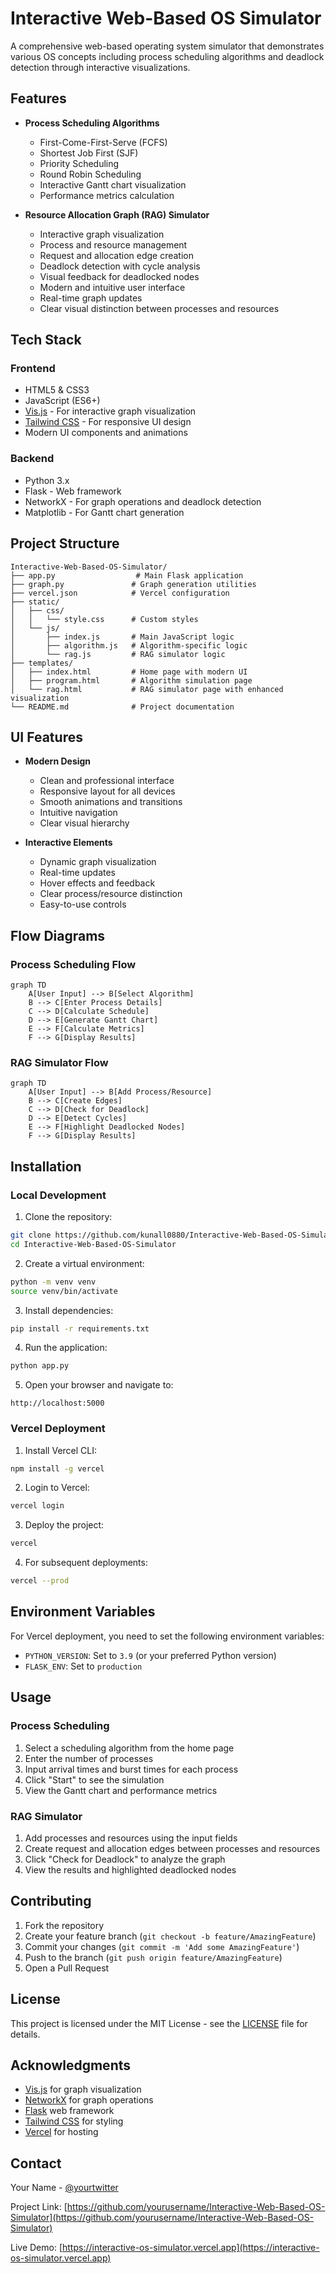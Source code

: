 # Interactive Web-Based OS Simulator

A comprehensive web-based operating system simulator that demonstrates various OS concepts including process scheduling algorithms and deadlock detection through interactive visualizations.

## Features

- **Process Scheduling Algorithms**
  - First-Come-First-Serve (FCFS)
  - Shortest Job First (SJF)
  - Priority Scheduling
  - Round Robin Scheduling
  - Interactive Gantt chart visualization
  - Performance metrics calculation

- **Resource Allocation Graph (RAG) Simulator**
  - Interactive graph visualization
  - Process and resource management
  - Request and allocation edge creation
  - Deadlock detection with cycle analysis
  - Visual feedback for deadlocked nodes
  - Modern and intuitive user interface
  - Real-time graph updates
  - Clear visual distinction between processes and resources

## Tech Stack

### Frontend
- HTML5 & CSS3
- JavaScript (ES6+)
- [Vis.js](https://visjs.org/) - For interactive graph visualization
- [Tailwind CSS](https://tailwindcss.com/) - For responsive UI design
- Modern UI components and animations

### Backend
- Python 3.x
- Flask - Web framework
- NetworkX - For graph operations and deadlock detection
- Matplotlib - For Gantt chart generation

## Project Structure

```
Interactive-Web-Based-OS-Simulator/
├── app.py                  # Main Flask application
├── graph.py               # Graph generation utilities
├── vercel.json            # Vercel configuration
├── static/
│   ├── css/
│   │   └── style.css      # Custom styles
│   └── js/
│       ├── index.js       # Main JavaScript logic
│       ├── algorithm.js   # Algorithm-specific logic
│       └── rag.js         # RAG simulator logic
├── templates/
│   ├── index.html         # Home page with modern UI
│   ├── program.html       # Algorithm simulation page
│   └── rag.html           # RAG simulator page with enhanced visualization
└── README.md              # Project documentation
```

## UI Features

- **Modern Design**
  - Clean and professional interface
  - Responsive layout for all devices
  - Smooth animations and transitions
  - Intuitive navigation
  - Clear visual hierarchy

- **Interactive Elements**
  - Dynamic graph visualization
  - Real-time updates
  - Hover effects and feedback
  - Clear process/resource distinction
  - Easy-to-use controls

## Flow Diagrams

### Process Scheduling Flow
```mermaid
graph TD
    A[User Input] --> B[Select Algorithm]
    B --> C[Enter Process Details]
    C --> D[Calculate Schedule]
    D --> E[Generate Gantt Chart]
    E --> F[Calculate Metrics]
    F --> G[Display Results]
```

### RAG Simulator Flow
```mermaid
graph TD
    A[User Input] --> B[Add Process/Resource]
    B --> C[Create Edges]
    C --> D[Check for Deadlock]
    D --> E[Detect Cycles]
    E --> F[Highlight Deadlocked Nodes]
    F --> G[Display Results]
```

## Installation

### Local Development

1. Clone the repository:
```bash
git clone https://github.com/kunall0880/Interactive-Web-Based-OS-Simulator.git
cd Interactive-Web-Based-OS-Simulator
```

2. Create a virtual environment:
```bash
python -m venv venv
source venv/bin/activate 
```

3. Install dependencies:
```bash
pip install -r requirements.txt
```

4. Run the application:
```bash
python app.py
```

5. Open your browser and navigate to:
```
http://localhost:5000
```

### Vercel Deployment

1. Install Vercel CLI:
```bash
npm install -g vercel
```

2. Login to Vercel:
```bash
vercel login
```

3. Deploy the project:
```bash
vercel
```

4. For subsequent deployments:
```bash
vercel --prod
```

## Environment Variables

For Vercel deployment, you need to set the following environment variables:

- `PYTHON_VERSION`: Set to `3.9` (or your preferred Python version)
- `FLASK_ENV`: Set to `production`

## Usage

### Process Scheduling
1. Select a scheduling algorithm from the home page
2. Enter the number of processes
3. Input arrival times and burst times for each process
4. Click "Start" to see the simulation
5. View the Gantt chart and performance metrics

### RAG Simulator
1. Add processes and resources using the input fields
2. Create request and allocation edges between processes and resources
3. Click "Check for Deadlock" to analyze the graph
4. View the results and highlighted deadlocked nodes

## Contributing

1. Fork the repository
2. Create your feature branch (`git checkout -b feature/AmazingFeature`)
3. Commit your changes (`git commit -m 'Add some AmazingFeature'`)
4. Push to the branch (`git push origin feature/AmazingFeature`)
5. Open a Pull Request

## License

This project is licensed under the MIT License - see the [LICENSE](LICENSE) file for details.

## Acknowledgments

- [Vis.js](https://visjs.org/) for graph visualization
- [NetworkX](https://networkx.org/) for graph operations
- [Flask](https://flask.palletsprojects.com/) web framework
- [Tailwind CSS](https://tailwindcss.com/) for styling
- [Vercel](https://vercel.com/) for hosting

## Contact

Your Name - [@yourtwitter](https://twitter.com/yourtwitter)

Project Link: [https://github.com/yourusername/Interactive-Web-Based-OS-Simulator](https://github.com/yourusername/Interactive-Web-Based-OS-Simulator)

Live Demo: [https://interactive-os-simulator.vercel.app](https://interactive-os-simulator.vercel.app)